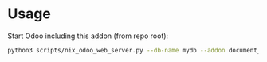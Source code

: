 # Usage

Start Odoo including this addon (from repo root):

```bash
python3 scripts/nix_odoo_web_server.py --db-name mydb --addon document_page_work_instruction
```
